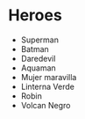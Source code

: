 # Heroes 

* Superman
* Batman
* Daredevil
* Aquaman
* Mujer maravilla
* Linterna Verde
* Robin
* Volcan Negro